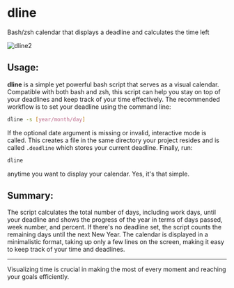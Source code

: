 # dline
Bash/zsh calendar that displays a deadline and calculates the time left

![dline2](https://user-images.githubusercontent.com/411471/217948366-1549e86d-e679-424e-956d-c0285ad24f8a.png)

## Usage:

**dline** is a simple yet powerful bash script that serves as a visual calendar. Compatible with both bash and zsh, this script can help you stay on top of your deadlines and keep track of your time effectively. The recommended workflow is to set your deadline using the command line: 

```bash
dline -s [year/month/day]
```

If the optional date argument is missing or invalid, interactive mode is called. This creates a file in the same directory your project resides and is called `.deadline` which stores your current deadline. Finally, run:

```bash
dline
```

anytime you want to display your calendar. Yes, it's that simple.

## Summary:

The script calculates the total number of days, including work days, until your deadline and shows the progress of the year in terms of days passed, week number, and percent. If there's no deadline set, the script counts the remaining days until the next New Year. The calendar is displayed in a minimalistic format, taking up only a few lines on the screen, making it easy to keep track of your time and deadlines.

---

Visualizing time is crucial in making the most of every moment and reaching your goals efficiently.
